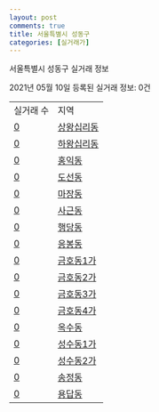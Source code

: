 ```yaml
---
layout: post
comments: true
title: 서울특별시 성동구
categories: [실거래가]
---
```


서울특별시 성동구 실거래 정보

2021년 05월 10일 등록된 실거래 정보: 0건


<table>
  <tr>
    <td>실거래 수</td>
    <td>지역</td>
  </tr>

  
  <tr>
    <td><a href="1120010100.html">0</a></td>
    <td><a href="1120010100.html">상왕십리동</a></td>
  </tr>
    

  <tr>
    <td><a href="1120010200.html">0</a></td>
    <td><a href="1120010200.html">하왕십리동</a></td>
  </tr>
    

  <tr>
    <td><a href="1120010300.html">0</a></td>
    <td><a href="1120010300.html">홍익동</a></td>
  </tr>
    

  <tr>
    <td><a href="1120010400.html">0</a></td>
    <td><a href="1120010400.html">도선동</a></td>
  </tr>
    

  <tr>
    <td><a href="1120010500.html">0</a></td>
    <td><a href="1120010500.html">마장동</a></td>
  </tr>
    

  <tr>
    <td><a href="1120010600.html">0</a></td>
    <td><a href="1120010600.html">사근동</a></td>
  </tr>
    

  <tr>
    <td><a href="1120010700.html">0</a></td>
    <td><a href="1120010700.html">행당동</a></td>
  </tr>
    

  <tr>
    <td><a href="1120010800.html">0</a></td>
    <td><a href="1120010800.html">응봉동</a></td>
  </tr>
    

  <tr>
    <td><a href="1120010900.html">0</a></td>
    <td><a href="1120010900.html">금호동1가</a></td>
  </tr>
    

  <tr>
    <td><a href="1120011000.html">0</a></td>
    <td><a href="1120011000.html">금호동2가</a></td>
  </tr>
    

  <tr>
    <td><a href="1120011100.html">0</a></td>
    <td><a href="1120011100.html">금호동3가</a></td>
  </tr>
    

  <tr>
    <td><a href="1120011200.html">0</a></td>
    <td><a href="1120011200.html">금호동4가</a></td>
  </tr>
    

  <tr>
    <td><a href="1120011300.html">0</a></td>
    <td><a href="1120011300.html">옥수동</a></td>
  </tr>
    

  <tr>
    <td><a href="1120011400.html">0</a></td>
    <td><a href="1120011400.html">성수동1가</a></td>
  </tr>
    

  <tr>
    <td><a href="1120011500.html">0</a></td>
    <td><a href="1120011500.html">성수동2가</a></td>
  </tr>
    

  <tr>
    <td><a href="1120011800.html">0</a></td>
    <td><a href="1120011800.html">송정동</a></td>
  </tr>
    

  <tr>
    <td><a href="1120012200.html">0</a></td>
    <td><a href="1120012200.html">용답동</a></td>
  </tr>
    


</table>
    